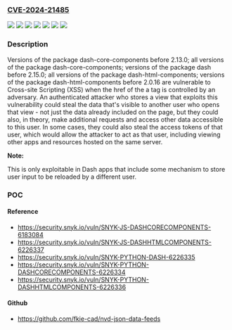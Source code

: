 ### [CVE-2024-21485](https://cve.mitre.org/cgi-bin/cvename.cgi?name=CVE-2024-21485)
![](https://img.shields.io/static/v1?label=Product&message=dash&color=blue)
![](https://img.shields.io/static/v1?label=Product&message=dash-core-components&color=blue)
![](https://img.shields.io/static/v1?label=Product&message=dash-html-components&color=blue)
![](https://img.shields.io/static/v1?label=Version&message=0%3C%20*%20&color=brighgreen)
![](https://img.shields.io/static/v1?label=Version&message=0%3C%202.13.0%20&color=brighgreen)
![](https://img.shields.io/static/v1?label=Version&message=0%3C%202.15.0%20&color=brighgreen)
![](https://img.shields.io/static/v1?label=Vulnerability&message=Cross-site%20Scripting%20(XSS)&color=brighgreen)

### Description

Versions of the package dash-core-components before 2.13.0; all versions of the package dash-core-components; versions of the package dash before 2.15.0; all versions of the package dash-html-components; versions of the package dash-html-components before 2.0.16 are vulnerable to Cross-site Scripting (XSS) when the href of the a tag is controlled by an adversary. An authenticated attacker who stores a view that exploits this vulnerability could steal the data that's visible to another user who opens that view - not just the data already included on the page, but they could also, in theory, make additional requests and access other data accessible to this user. In some cases, they could also steal the access tokens of that user, which would allow the attacker to act as that user, including viewing other apps and resources hosted on the same server.**Note:**This is only exploitable in Dash apps that include some mechanism to store user input to be reloaded by a different user.

### POC

#### Reference
- https://security.snyk.io/vuln/SNYK-JS-DASHCORECOMPONENTS-6183084
- https://security.snyk.io/vuln/SNYK-JS-DASHHTMLCOMPONENTS-6226337
- https://security.snyk.io/vuln/SNYK-PYTHON-DASH-6226335
- https://security.snyk.io/vuln/SNYK-PYTHON-DASHCORECOMPONENTS-6226334
- https://security.snyk.io/vuln/SNYK-PYTHON-DASHHTMLCOMPONENTS-6226336

#### Github
- https://github.com/fkie-cad/nvd-json-data-feeds

